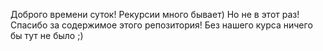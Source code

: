 Доброго времени суток!
Рекурсии много бывает) Но не в этот раз!
Спасибо за содержимое этого репозитория! Без нашего курса ничего бы тут не было ;)